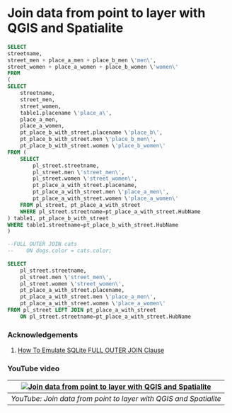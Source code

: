 # Join data from point to layer with QGIS and Spatialite



```sql
SELECT 
streetname,
street_men + place_a_men + place_b_men \'men\',
street_women + place_a_women + place_b_women \'women\'
FROM 
(
SELECT 
	streetname,
	street_men,
	street_women,
	table1.placename \'place_a\',
	place_a_men,
	place_a_women,
	pt_place_b_with_street.placename \'place_b\',
	pt_place_b_with_street.men \'place_b_men\',
	pt_place_b_with_street.women \'place_b_women\'
FROM (
	SELECT 
		pl_street.streetname,
		pl_street.men \'street_men\',
		pl_street.women \'street_women\',
		pt_place_a_with_street.placename,
		pt_place_a_with_street.men \'place_a_men\',
		pt_place_a_with_street.women \'place_a_women\'
	FROM pl_street, pt_place_a_with_street
	WHERE pl_street.streetname=pt_place_a_with_street.HubName
) table1, pt_place_b_with_street
WHERE table1.streetname=pt_place_b_with_street.HubName
)
```



```sql
--FULL OUTER JOIN cats
--    ON dogs.color = cats.color;
	
SELECT 
	pl_street.streetname,
	pl_street.men \'street_men\',
	pl_street.women \'street_women\',
	pt_place_a_with_street.placename,
	pt_place_a_with_street.men \'place_a_men\',
	pt_place_a_with_street.women \'place_a_women\'
FROM pl_street LEFT JOIN pt_place_a_with_street
	ON pl_street.streetname=pt_place_a_with_street.HubName
```

### Acknowledgements

1. [How To Emulate SQLite FULL OUTER JOIN Clause](https://www.sqlitetutorial.net/sqlite-full-outer-join/)

### YouTube video

| [![Join data from point to layer with QGIS and Spatialite](https://img.youtube.com/vi/Z5EnoWiT9tk/0.jpg)](https://www.youtube.com/watch?v=Z5EnoWiT9tk) |
| :----------------------------------------------------------------------------------------------------------------------------------------------------: |
|                                            _YouTube: Join data from point to layer with QGIS and Spatialite_                                           |
